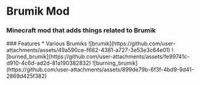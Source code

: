 <h1>
  Brumik Mod
</h1>
<h3>
  Minecraft mod that adds things related to Brumik
</h3>
### Features
* Various Brumiks
![brumik](https://github.com/user-attachments/assets/49a590ce-f682-4381-a727-3e53e3c64e01)
![burned_brumik](https://github.com/user-attachments/assets/fe99741c-d910-4c6d-ad2d-81a190382832)
![burning_brumik](https://github.com/user-attachments/assets/899de79b-6f3f-4bd9-9d41-2869d425f382)
